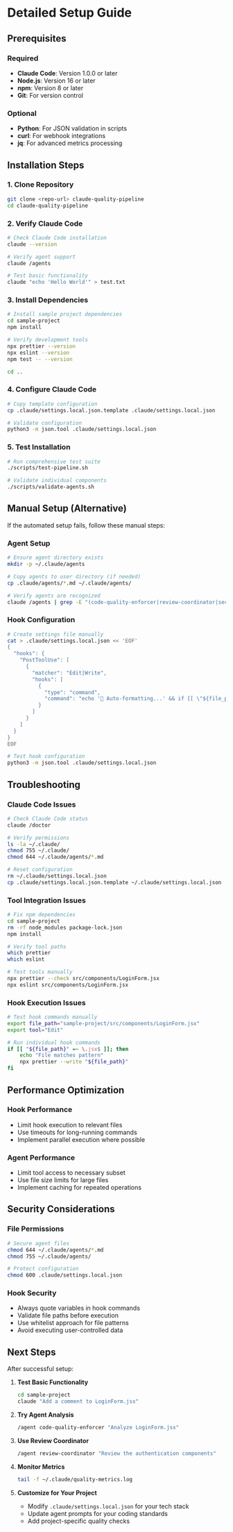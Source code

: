 # Detailed Setup Guide

## Prerequisites

### Required
- **Claude Code**: Version 1.0.0 or later
- **Node.js**: Version 16 or later
- **npm**: Version 8 or later
- **Git**: For version control

### Optional
- **Python**: For JSON validation in scripts
- **curl**: For webhook integrations
- **jq**: For advanced metrics processing

## Installation Steps

### 1. Clone Repository
```bash
git clone <repo-url> claude-quality-pipeline
cd claude-quality-pipeline
```

### 2. Verify Claude Code
```bash
# Check Claude Code installation
claude --version

# Verify agent support
claude /agents

# Test basic functionality
claude "echo 'Hello World'" > test.txt
```

### 3. Install Dependencies
```bash
# Install sample project dependencies
cd sample-project
npm install

# Verify development tools
npx prettier --version
npx eslint --version
npm test -- --version

cd ..
```

### 4. Configure Claude Code
```bash
# Copy template configuration
cp .claude/settings.local.json.template .claude/settings.local.json

# Validate configuration
python3 -m json.tool .claude/settings.local.json
```

### 5. Test Installation
```bash
# Run comprehensive test suite
./scripts/test-pipeline.sh

# Validate individual components
./scripts/validate-agents.sh
```

## Manual Setup (Alternative)

If the automated setup fails, follow these manual steps:

### Agent Setup
```bash
# Ensure agent directory exists
mkdir -p ~/.claude/agents

# Copy agents to user directory (if needed)
cp .claude/agents/*.md ~/.claude/agents/

# Verify agents are recognized
claude /agents | grep -E "(code-quality-enforcer|review-coordinator|security-scanner)"
```

### Hook Configuration
```bash
# Create settings file manually
cat > .claude/settings.local.json << 'EOF'
{
  "hooks": {
    "PostToolUse": [
      {
        "matcher": "Edit|Write",
        "hooks": [
          {
            "type": "command",
            "command": "echo '🔧 Auto-formatting...' && if [[ \"${file_path}\" =~ \\.(js|jsx|ts|tsx)$ ]]; then npx prettier --write \"${file_path}\" 2>/dev/null || true; fi"
          }
        ]
      }
    ]
  }
}
EOF

# Test hook configuration
python3 -m json.tool .claude/settings.local.json
```

## Troubleshooting

### Claude Code Issues
```bash
# Check Claude Code status
claude /doctor

# Verify permissions
ls -la ~/.claude/
chmod 755 ~/.claude/
chmod 644 ~/.claude/agents/*.md

# Reset configuration
rm ~/.claude/settings.local.json
cp .claude/settings.local.json.template ~/.claude/settings.local.json
```

### Tool Integration Issues
```bash
# Fix npm dependencies
cd sample-project
rm -rf node_modules package-lock.json
npm install

# Verify tool paths
which prettier
which eslint

# Test tools manually
npx prettier --check src/components/LoginForm.jsx
npx eslint src/components/LoginForm.jsx
```

### Hook Execution Issues
```bash
# Test hook commands manually
export file_path="sample-project/src/components/LoginForm.jsx"
export tool="Edit"

# Run individual hook commands
if [[ "${file_path}" =~ \.jsx$ ]]; then
    echo "File matches pattern"
    npx prettier --write "${file_path}"
fi
```

## Performance Optimization

### Hook Performance
- Limit hook execution to relevant files
- Use timeouts for long-running commands
- Implement parallel execution where possible

### Agent Performance
- Limit tool access to necessary subset
- Use file size limits for large files
- Implement caching for repeated operations

## Security Considerations

### File Permissions
```bash
# Secure agent files
chmod 644 ~/.claude/agents/*.md
chmod 755 ~/.claude/agents/

# Protect configuration
chmod 600 .claude/settings.local.json
```

### Hook Security
- Always quote variables in hook commands
- Validate file paths before execution
- Use whitelist approach for file patterns
- Avoid executing user-controlled data

## Next Steps

After successful setup:

1. **Test Basic Functionality**
   ```bash
   cd sample-project
   claude "Add a comment to LoginForm.jsx"
   ```

2. **Try Agent Analysis**
   ```bash
   /agent code-quality-enforcer "Analyze LoginForm.jsx"
   ```

3. **Use Review Coordinator**
   ```bash
   /agent review-coordinator "Review the authentication components"
   ```

4. **Monitor Metrics**
   ```bash
   tail -f ~/.claude/quality-metrics.log
   ```

5. **Customize for Your Project**
   - Modify `.claude/settings.local.json` for your tech stack
   - Update agent prompts for your coding standards
   - Add project-specific quality checks